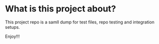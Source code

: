 # What is this project about?

This project repo is a samll dump for test files, repo testing and integration setups.

Enjoy!!!
